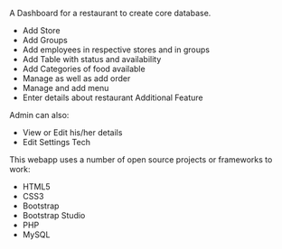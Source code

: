 A Dashboard for a restaurant to create core database.

 - Add Store
 - Add Groups
 - Add employees in respective stores and in groups
 - Add Table with status and availability
 - Add Categories of food available
 - Manage as well as add order
 - Manage and add menu
 - Enter details about restaurant
Additional Feature

Admin can also:

 - View or Edit his/her details
 - Edit Settings
Tech

This webapp uses a number of open source projects or frameworks to work:

 - HTML5
 - CSS3
 - Bootstrap
 - Bootstrap Studio
 - PHP
 - MySQL



